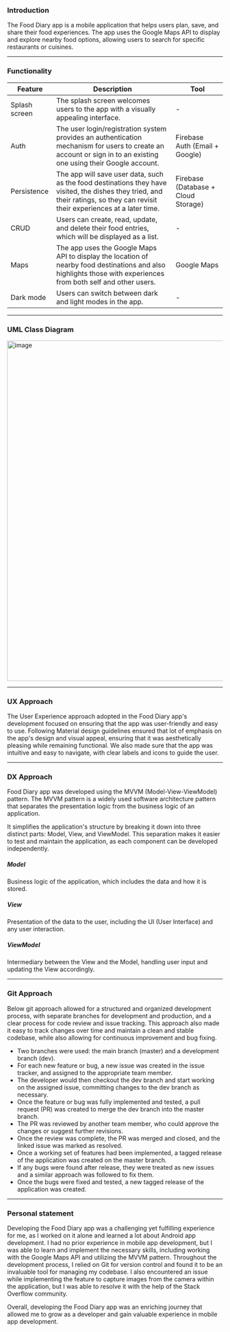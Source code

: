 ###  Introduction

The Food Diary app is a mobile application that helps users plan, save, and share their food experiences. The app uses the Google Maps API to display and explore nearby food options, allowing users to search for specific restaurants or cuisines.

<hr>

### Functionality

| Feature       | Description                                                                                                                                                                    | Tool                                |
| ------------- | ------------------------------------------------------------------------------------------------------------------------------------------------------------------------------ | ----------------------------------- |
| Splash screen | The splash screen welcomes users to the app with a visually appealing interface.                                                                                               | -                                   |
| Auth          | The user login/registration system provides an authentication mechanism for users to create an account or sign in to an existing one using their Google account.               | Firebase Auth (Email + Google)      |
| Persistence   | The app will save user data, such as the food destinations they have visited, the dishes they tried, and their ratings, so they can revisit their experiences at a later time. | Firebase (Database + Cloud Storage) |
| CRUD          | Users can create, read, update, and delete their food entries, which will be displayed as a list.                                                                              | -                                   |
| Maps          | The app uses the Google Maps API to display the location of nearby food destinations and also highlights those with experiences from both self and other users.                | Google Maps                         |
| Dark mode     | Users can switch between dark and light modes in the app.                                                                                                                      | -                                   |

<hr>

### UML Class Diagram

<img width="795" alt="image" src="https://user-images.githubusercontent.com/26350749/236255457-024ef37a-38b6-4119-a4eb-683edd891f7b.png">

<hr>

### UX Approach

The User Experience approach adopted in the Food Diary app's development focused on ensuring that the app was user-friendly and easy to use. Following Material design guidelines ensured that lot of emphasis on the app's design and visual appeal, ensuring that it was aesthetically pleasing while remaining functional. We also made sure that the app was intuitive and easy to navigate, with clear labels and icons to guide the user.

<hr>

### DX Approach

Food Diary app was developed using the MVVM (Model-View-ViewModel) pattern. The MVVM pattern is a widely used software architecture pattern that separates the presentation logic from the business logic of an application.

It simplifies the application's structure by breaking it down into three distinct parts: Model, View, and ViewModel. This separation makes it easier to test and maintain the application, as each component can be developed independently.

##### Model

Business logic of the application, which includes the data and how it is stored.

##### View

Presentation of the data to the user, including the UI (User Interface) and any user interaction.

##### ViewModel

Intermediary between the View and the Model, handling user input and updating the View accordingly.

<hr>

### Git Approach

Below git approach allowed for a structured and organized development process, with separate branches for development and production, and a clear process for code review and issue tracking. This approach also made it easy to track changes over time and maintain a clean and stable codebase, while also allowing for continuous improvement and bug fixing.

- Two branches were used: the main branch (master) and a development branch (dev).
- For each new feature or bug, a new issue was created in the issue tracker, and assigned to the appropriate team member.
- The developer would then checkout the dev branch and start working on the assigned issue, committing changes to the dev branch as necessary.
- Once the feature or bug was fully implemented and tested, a pull request (PR) was created to merge the dev branch into the master branch.
- The PR was reviewed by another team member, who could approve the changes or suggest further revisions.
- Once the review was complete, the PR was merged and closed, and the linked issue was marked as resolved.
- Once a working set of features had been implemented, a tagged release of the application was created on the master branch.
- If any bugs were found after release, they were treated as new issues and a similar approach was followed to fix them.
- Once the bugs were fixed and tested, a new tagged release of the application was created.

<hr>

### Personal statement

Developing the Food Diary app was a challenging yet fulfilling experience for me, as I worked on it alone and learned a lot about Android app development. I had no prior experience in mobile app development, but I was able to learn and implement the necessary skills, including working with the Google Maps API and utilizing the MVVM pattern. Throughout the development process, I relied on Git for version control and found it to be an invaluable tool for managing my codebase. I also encountered an issue while implementing the feature to capture images from the camera within the application, but I was able to resolve it with the help of the Stack Overflow community.

Overall, developing the Food Diary app was an enriching journey that allowed me to grow as a developer and gain valuable experience in mobile app development.
